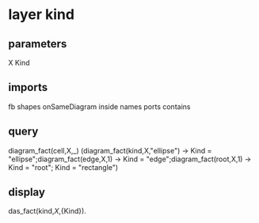 # layer kind
## parameters
  X
  Kind
## imports
  fb
  shapes
  onSameDiagram
  inside
  names
  ports
  contains
## query
diagram_fact(cell,X,_) 
(diagram_fact(kind,X,"ellipse")  -> Kind = "ellipse";diagram_fact(edge,X,1)  -> Kind = "edge";diagram_fact(root,X,1)  -> Kind = "root"; Kind = "rectangle")
## display
  das_fact(kind,${X},${Kind}).

